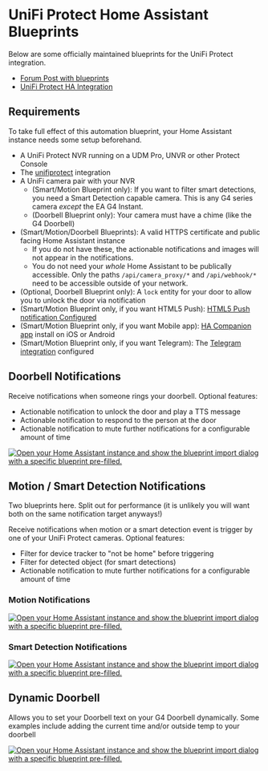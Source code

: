 # UniFi Protect Home Assistant Blueprints

Below are some officially maintained blueprints for the UniFi Protect integration.

* [Forum Post with blueprints](https://community.home-assistant.io/t/unifi-protect-blueprints/362604)
* [UniFi Protect HA Integration](https://www.home-assistant.io/integrations/unifiprotect/)

## Requirements

To take full effect of this automation blueprint, your Home Assistant instance needs some setup beforehand.

* A UniFi Protect NVR running on a UDM Pro, UNVR or other Protect Console
* The [unifiprotect](https://community.home-assistant.io/t/custom-component-unifi-protect/158041) integration
* A UniFi camera pair with your NVR
  * (Smart/Motion Blueprint only): If you want to filter smart detections, you need a Smart Detection capable camera. This is any G4 series camera _except_ the EA G4 Instant.
  * (Doorbell Blueprint only): Your camera must have a chime (like the G4 Doorbell)
* (Smart/Motion/Doorbell Blueprints): A valid HTTPS certificate and public facing Home Assistant instance
  * If you do not have these, the actionable notifications and images will not appear in the notifications.
  * You do not need your _whole_ Home Assistant to be publically accessible. Only the paths `/api/camera_proxy/*` and `/api/webhook/*` need to be accessible outside of your network.
* (Optional, Doorbell Blueprint only): A `lock` entity for your door to allow you to unlock the door via notification
* (Smart/Motion Blueprint only, if you want HTML5 Push): [HTML5 Push notification Configured](https://www.home-assistant.io/integrations/html5)
* (Smart/Motion Blueprint only, if you want Mobile app): [HA Companion app](https://companion.home-assistant.io/) install on iOS or Android
* (Smart/Motion Blueprint only, if you want Telegram): The [Telegram integration](https://www.home-assistant.io/integrations/telegram) configured

## Doorbell Notifications

Receive notifications when someone rings your doorbell. Optional features:

* Actionable notification to unlock the door and play a TTS message
* Actionable notification to respond to the person at the door
* Actionable notification to mute further notifications for a configurable amount of time

[![Open your Home Assistant instance and show the blueprint import dialog with a specific blueprint pre-filled.](https://my.home-assistant.io/badges/blueprint_import.svg)](https://my.home-assistant.io/redirect/blueprint_import/?blueprint_url=https%3A%2F%2Fraw.githubusercontent.com%2FAngellusMortis%2Funifiprotect_blueprints%2Fmain%2Fblueprints%2Fautomation%2Funifiprotect%2Fpush_notification_doorbell_event.yaml)

## Motion / Smart Detection Notifications

Two blueprints here. Split out for performance (it is unlikely you will want both on the same notification target anyways!)

Receive notifications when motion or a smart detection event is trigger by one of your UniFi Protect cameras. Optional features:

* Filter for device tracker to "not be home" before triggering
* Filter for detected object (for smart detections)
* Actionable notification to mute further notifications for a configurable amount of time

### Motion Notifications

[![Open your Home Assistant instance and show the blueprint import dialog with a specific blueprint pre-filled.](https://my.home-assistant.io/badges/blueprint_import.svg)](https://my.home-assistant.io/redirect/blueprint_import/?blueprint_url=https%3A%2F%2Fraw.githubusercontent.com%2FAngellusMortis%2Funifiprotect_blueprints%2Fmain%2Fblueprints%2Fautomation%2Funifiprotect%2Fpush_notification_motion_event.yaml)

### Smart Detection Notifications

[![Open your Home Assistant instance and show the blueprint import dialog with a specific blueprint pre-filled.](https://my.home-assistant.io/badges/blueprint_import.svg)](https://my.home-assistant.io/redirect/blueprint_import/?blueprint_url=https%3A%2F%2Fgithub.com%2FAngellusMortis%2Funifiprotect_blueprints%2Fblob%2Fmain%2Fblueprints%2Fautomation%2Funifiprotect%2Fpush_notification_smart_event.yaml)

## Dynamic Doorbell

Allows you to set your Doorbell text on your G4 Doorbell dynamically. Some examples include adding the current time and/or outside temp to your doorbell

[![Open your Home Assistant instance and show the blueprint import dialog with a specific blueprint pre-filled.](https://my.home-assistant.io/badges/blueprint_import.svg)](https://my.home-assistant.io/redirect/blueprint_import/?blueprint_url=https%3A%2F%2Fraw.githubusercontent.com%2FAngellusMortis%2Funifiprotect_blueprints%2Fmain%2Fblueprints%2Fautomation%2Funifiprotect%2Fdynamic_doorbell.yaml)
